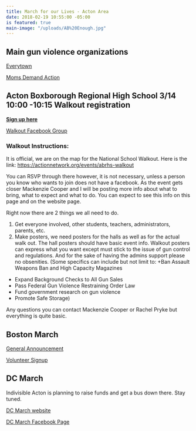 ```yaml
---
title: March for our Lives - Acton Area
date: 2018-02-19 10:55:00 -05:00
is featured: true
main-image: "/uploads/AB%20Enough.jpg"
---
```


## Main gun violence organizations
[Everytown](http://everytown.org/)

[Moms Demand Action](https://momsdemandaction.org/)

## Acton Boxborough Regional High School 3/14 10:00 -10:15 Walkout registration
[**Sign up here**](https://actionnetwork.org/events/abrhs-walkout)

[Walkout Facebook Group](https://www.facebook.com/groups/169793903805492)

### Walkout Instructions:
It is official, we are on the map for the National School Walkout. Here is the link: https://actionnetwork.org/events/abrhs-walkout

You can RSVP through there however, it is not necessary, unless a person you know who wants to join does not have a facebook. As the event gets closer Mackenzie Cooper and I will be posting more info about what to bring, what to expect and what to do. You can expect to see this info on this page and on the website page.

Right now there are 2 things we all need to do.

1) Get everyone involved, other students, teachers, administrators, parents, etc.
2) Make posters, we need posters for the halls as well as for the actual walk out. The hall posters should have basic event info. Walkout posters can express what you want except must stick to the issue of gun control and regulations. And for the sake of having the admins support please no obsenities. (Some specifics can include but not limit to: 
+Ban Assault Weapons Ban and High Capacity Magazines
+ Expand Background Checks to All Gun Sales
+ Pass Federal Gun Violence Restraining Order Law
+ Fund government research on gun violence
+ Promote Safe Storage)

Any questions you can contact Mackenzie Cooper or Rachel Pryke but everything is quite basic.

## Boston March
[General Announcement](https://www.facebook.com/events/1607397545975790/)

[Volunteer Signup](https://actionnetwork.org/events/abrhs-walkout)

## DC March
Indivisible Acton is planning to raise funds and get a bus down there. Stay tuned.

[DC March website](https://www.marchforourlives.com)

[DC March Facebook Page](https://www.facebook.com/events/328400457654324/)

